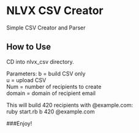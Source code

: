 # NLVX CSV Creator
Simple CSV Creator and Parser

## How to Use

CD into nlvx_csv directory.

Parameters:
b = build CSV only  
u = upload CSV <Requires env file>  
Num = number of recipients to create  
domain = domain of recipient email  

This will build 420 recipients with @example.com:  
ruby start.rb b 420 @example.com  

###Enjoy!



